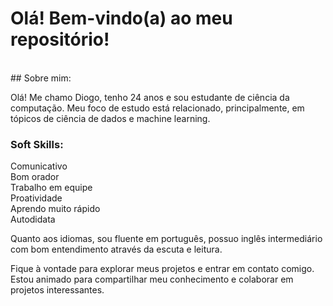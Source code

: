 # Olá! Bem-vindo(a) ao meu repositório!
<br>
## Sobre mim:

Olá! Me chamo Diogo, tenho 24 anos e sou estudante de ciência da computação. Meu foco de estudo está relacionado, principalmente, em tópicos de ciência de dados e machine learning. <br>

### Soft Skills:

Comunicativo
<br>
Bom orador
<br>
Trabalho em equipe
<br>
Proatividade
<br>
Aprendo muito rápido
<br>
Autodidata
<br>

Quanto aos idiomas, sou fluente em português, possuo inglês intermediário com bom entendimento através da escuta e leitura.

Fique à vontade para explorar meus projetos e entrar em contato comigo. Estou animado para compartilhar meu conhecimento e colaborar em projetos interessantes.
